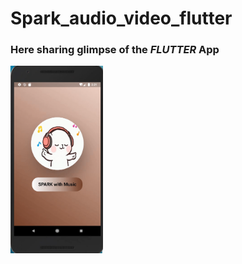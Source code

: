 # Spark_audio_video_flutter

### Here sharing glimpse of the ***FLUTTER*** App

<img src="/ScreenShots/1.png" height="300">
